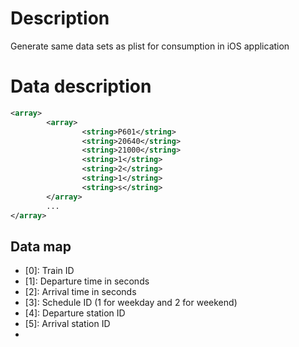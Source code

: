 # Description
Generate same data sets as plist for consumption in iOS application

# Data description

```xml
<array>
        <array>
                <string>P601</string>
                <string>20640</string>
                <string>21000</string>
                <string>1</string>
                <string>2</string>
                <string>1</string>
                <string>s</string>
        </array>
        ...
</array>
```

## Data map

* [0]: Train ID
* [1]: Departure time in seconds
* [2]: Arrival time in seconds
* [3]: Schedule ID (1 for weekday and 2 for weekend)
* [4]: Departure station ID
* [5]: Arrival station ID
* [6]: Direction (n for northbound and s for southbound)
